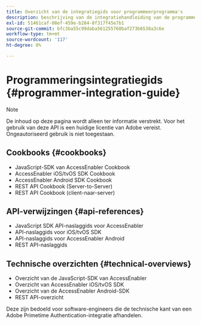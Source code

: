 ```yaml
---
title: Overzicht van de integratiegids voor programmeerprogramma's
description: beschrijving van de integratiehandleiding van de programmeur
exl-id: 51461caf-08ef-459e-b284-8f317f45e7b1
source-git-commit: bfc3ba55c99daba561255760baf273b6538a3c6e
workflow-type: tm+mt
source-wordcount: '117'
ht-degree: 0%

---
```


# Programmeringsintegratiegids {#programmer-integration-guide}


>[!NOTE]
>
>De inhoud op deze pagina wordt alleen ter informatie verstrekt. Voor het gebruik van deze API is een huidige licentie van Adobe vereist. Ongeautoriseerd gebruik is niet toegestaan.

## Cookbooks {#cookbooks}

* JavaScript-SDK van AccessEnabler Cookbook 
* AccessEnabler iOS/tvOS SDK Cookbook
* AccessEnabler Android SDK Cookbook
* REST API Cookbook (Server-to-Server)
* REST API Cookbook (client-naar-server)

## API-verwijzingen {#api-references}

* JavaScript SDK API-naslaggids voor AccessEnabler
* API-naslaggids voor iOS/tvOS SDK
* API-naslaggids voor AccessEnabler Android
* REST API-naslaggids

## Technische overzichten {#technical-overviews}

* Overzicht van de JavaScript-SDK van AccessEnabler
* Overzicht van AccessEnabler iOS/tvOS SDK
* Overzicht van de AccessEnabler Android-SDK
* REST API-overzicht

Deze zijn bedoeld voor software-engineers die de technische kant van een Adobe Primetime Authentication-integratie afhandelen.

<!--

>[!MORELIKETHIS]
>
>* Entitlement Flow
>* Programmer Use Cases
>* Error Reporting
>* Identifying Protected Resources
>* Temp Pass
>* Integrating the Media Token Verifier
>* User Metadata
>* Tracking Data in Adobe Primetime authentication
-->
